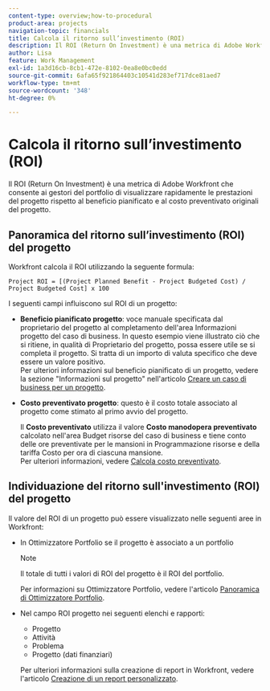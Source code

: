 ```yaml
---
content-type: overview;how-to-procedural
product-area: projects
navigation-topic: financials
title: Calcola il ritorno sull’investimento (ROI)
description: Il ROI (Return On Investment) è una metrica di Adobe Workfront che consente ai gestori del portfolio di visualizzare rapidamente le prestazioni del progetto rispetto al beneficio pianificato e al costo preventivato originali del progetto.
author: Lisa
feature: Work Management
exl-id: 1a3d16cb-8cb1-472e-8102-0ea8e0bc0edd
source-git-commit: 6afa65f921864403c10541d283ef717dce81aed7
workflow-type: tm+mt
source-wordcount: '348'
ht-degree: 0%

---
```


# Calcola il ritorno sull’investimento (ROI)

Il ROI (Return On Investment) è una metrica di Adobe Workfront che consente ai gestori del portfolio di visualizzare rapidamente le prestazioni del progetto rispetto al beneficio pianificato e al costo preventivato originali del progetto.

## Panoramica del ritorno sull’investimento (ROI) del progetto

Workfront calcola il ROI utilizzando la seguente formula:

```
Project ROI = [(Project Planned Benefit - Project Budgeted Cost) / Project Budgeted Cost] x 100
```

I seguenti campi influiscono sul ROI di un progetto:

* **Beneficio pianificato progetto**: voce manuale specificata dal proprietario del progetto al completamento dell&#39;area Informazioni progetto del caso di business. In questo esempio viene illustrato ciò che si ritiene, in qualità di Proprietario del progetto, possa essere utile se si completa il progetto. Si tratta di un importo di valuta specifico che deve essere un valore positivo.\
  Per ulteriori informazioni sul beneficio pianificato di un progetto, vedere la sezione &quot;Informazioni sul progetto&quot; nell&#39;articolo [Creare un caso di business per un progetto](../../../manage-work/projects/define-a-business-case/create-business-case.md).

* **Costo preventivato progetto**: questo è il costo totale associato al progetto come stimato al primo avvio del progetto.

  Il **Costo preventivato** utilizza il valore **Costo manodopera preventivato** calcolato nell&#39;area Budget risorse del caso di business e tiene conto delle ore preventivate per le mansioni in Programmazione risorse e della tariffa Costo per ora di ciascuna mansione.\
  Per ulteriori informazioni, vedere [Calcola costo preventivato](../../../manage-work/projects/project-finances/budgeted-cost.md).

## Individuazione del ritorno sull&#39;investimento (ROI) del progetto

Il valore del ROI di un progetto può essere visualizzato nelle seguenti aree in Workfront:

* In Ottimizzatore Portfolio se il progetto è associato a un portfolio

  >[!NOTE]
  >
  >Il totale di tutti i valori di ROI del progetto è il ROI del portfolio.

  Per informazioni su Ottimizzatore Portfolio, vedere l&#39;articolo [Panoramica di Ottimizzatore Portfolio](../../../manage-work/portfolios/portfolio-optimizer/portfolio-optimizer-overview.md).

* Nel campo ROI progetto nei seguenti elenchi e rapporti: 

   * Progetto
   * Attività
   * Problema
   * Progetto (dati finanziari)

  Per ulteriori informazioni sulla creazione di report in Workfront, vedere l&#39;articolo [Creazione di un report personalizzato](../../../reports-and-dashboards/reports/creating-and-managing-reports/create-custom-report.md).
